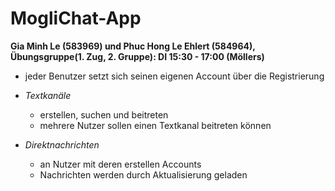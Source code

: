 # MogliChat-App
**Gia Minh Le (583969) und Phuc Hong Le Ehlert (584964), Übungsgruppe(1. Zug, 2. Gruppe): DI 15:30 - 17:00 (Möllers)**

- jeder Benutzer setzt sich seinen eigenen Account über die Registrierung


- _Textkanäle_
    - erstellen, suchen und beitreten
    - mehrere Nutzer sollen einen Textkanal beitreten können


- _Direktnachrichten_ 
    - an Nutzer mit deren erstellen Accounts
    - Nachrichten werden durch Aktualisierung geladen